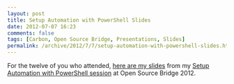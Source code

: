 ```yaml
---
layout: post
title: Setup Automation with PowerShell Slides
date: 2012-07-07 16:23
comments: false
tags: [Carbon, Open Source Bridge, Presentations, Slides]
permalink: /archive/2012/7/7/setup-automation-with-powershell-slides.html
---
```


For the twelve of you who attended, [here are my slides](/storage/slides/SetupAutomationWithPowerShell.pdf) from my [Setup Automation with PowerShell session](http://opensourcebridge.org/sessions/829) at Open Source Bridge 2012.
